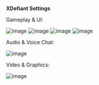 **XDefiant Settings**

Gameplay & UI:

![image](https://user-images.githubusercontent.com/110115707/233871607-23b95524-322a-4eb0-8477-3047cdb6cfa2.png)
![image](https://user-images.githubusercontent.com/110115707/233871630-5d78e9a4-8b31-420d-9283-b2617ecda4ec.png)
![image](https://user-images.githubusercontent.com/110115707/233871647-56e06ca1-d0f1-4808-a054-0387f82c6e64.png)
![image](https://user-images.githubusercontent.com/110115707/233871659-31f0f88c-40f1-4b92-ad3e-082b41a83b99.png)

Audio & Voice Chat:

![image](https://user-images.githubusercontent.com/110115707/233871743-eca7f8d4-0e70-4f63-8b75-e92843cd57c5.png)

Video & Graphics:

![image](https://user-images.githubusercontent.com/110115707/233871820-93867bf0-0a56-4723-b413-8b0acb3a0dc8.png)

